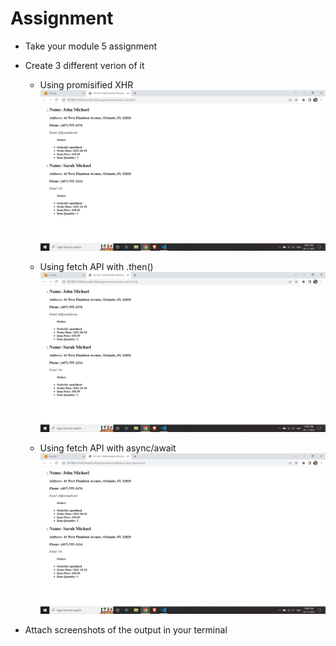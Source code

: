 # Assignment

- Take your module 5 assignment
- Create 3 different verion of it
  - Using promisified XHR
  ![image info](../assignments/Screenshot_xhr.png)

  - Using fetch API with .then()
  ![image info](../assignments/Screenshot_fetch.png)

  - Using fetch API with async/await
  ![image info](../assignments/Screenshot_fetch_Async.png)

- Attach screenshots of the output in your terminal
